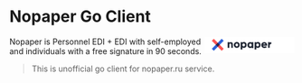 # Nopaper Go Client
<img align="right" width="159px" src="docs/static/logo.svg" alt="Logo">

Nopaper is Personnel EDI + EDI with self-employed and individuals with a free signature in 90 seconds.

> This is unofficial go client for nopaper.ru service.

